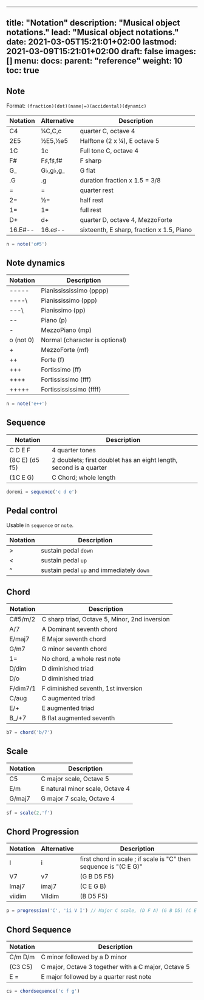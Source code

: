 
---
title: "Notation"
description: "Musical object notations."
lead: "Musical object notations."
date: 2021-03-05T15:21:01+02:00
lastmod: 2021-03-09T15:21:01+02:00
draft: false
images: []
menu: 
  docs:
    parent: "reference"
weight: 10
toc: true
---


## Note
<a name="note"></a>

Format: `(fraction)(dot)(name|=)(accidental)(dynamic)`

| Notation | Alternative | Description
|----------|-------|-------------
| C4       | ¼C,C,c     | quarter C, octave 4
| 2E5      | ½E5,½e5    | Halftone (2 x ¼), E octave 5
| 1C       | 1c         | Full tone C, octave 4
| F#       | F♯,f♯,f#   | F sharp
| G_       | G♭,g♭,g_   | G flat
| .G       | .g         | duration fraction x 1.5 = 3/8
| =        | =          | quarter rest
| 2=       | ½=         | half rest
| 1=       | 1=         | full rest
| D+       | d+         | quarter D, octave 4, MezzoForte
| 16.E#--  | 16.e♯--    | sixteenth, E sharp, fraction x 1.5, Piano

```javascript
n = note('c#5')
```

## Note dynamics
<a name="dynamics"></a>

| Notation    | Description
|-------------|---
| \-\-\-\-\-    |Pianissississimo (pppp)
| \-\-\--\      |Pianississimo (ppp)
| \-\--\        |Pianissimo (pp)
| \-\-          |Piano (p)
| -             |MezzoPiano (mp)
| o (not 0)     |Normal (character is optional)
| +             |MezzoForte (mf)
| ++            |Forte (f)
| +++           |Fortissimo (ff)
| ++++          |Fortississimo (fff)
| +++++         |Fortissississimo (ffff)

```javascript
n = note('e++')
```

## Sequence
<a name="sequence"></a>

| Notation    | Description
|-------------|---
| C D E F       | 4 quarter tones
| (8C E) (d5 f5) | 2 doublets; first doublet has an eight length, second is a quarter
| (1C E G)    | C Chord; whole length

```javascript
doremi = sequence('c d e')
```

## Pedal control

Usable in `sequence` or `note`.

| Notation | Description
|----------|-------------
| >        | sustain pedal `down`
| <        | sustain pedal `up`
| ^        | sustain pedal `up` and immediately `down`


## Chord
<a name="chord"></a>

| Notation    | Description
|-------------|---
| C#5/m/2     | C sharp triad, Octave 5, Minor, 2nd inversion
| A/7         | A Dominant seventh chord
| E/maj7      | E Major seventh chord
| G/m7        | G minor seventh chord
| 1=          | No chord, a whole rest note
| D/dim       | D diminished triad
| D/o         | D diminished triad
| F/dim7/1    | F diminished seventh, 1st inversion
| C/aug       | C augmented triad
| E/+         | E augmented triad
| B_/+7       | B flat augmented seventh

```javascript
b7 = chord('b/7')
```

## Scale
<a name="scale"></a>

| Notation    | Description
|-------------|---
| C5          | C major scale, Octave 5
| E/m         | E natural minor scale, Octave 4
| G/maj7      | G major 7 scale, Octave 4

```javascript
sf = scale(2,'f')
```

## Chord Progression 
<a name="progression"></a>

| Notation    | Alternative | Description
|-------------|--------|--
| I           | i      | first chord in scale ; if scale is "C" then sequence is "(C E G)"
| V7          | v7     | (G B D5 F5)
| Imaj7       | imaj7  | (C E G B)
| viidim      | VIIdim | (B D5 F5)

```javascript
p = progression('C', 'ii V I') // Major C scale, (D F A) (G B D5) (C E G)
```

## Chord Sequence 
<a name="chordsequence"></a>

| Notation    | Description
|-------------|---
| C/m D/m     | C minor followed by a D minor
| (C3 C5)     | C major, Octave 3 together with a C major, Octave 5
| E =         | E major followed by a quarter rest note

```javascript
cs = chordsequence('c f g')
```